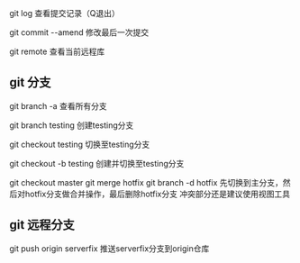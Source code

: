 git log
查看提交记录（Q退出）

git commit --amend
修改最后一次提交

git remote
查看当前远程库

## git 分支

git branch -a
查看所有分支

git branch testing
创建testing分支

git checkout testing
切换至testing分支

git checkout -b testing
创建并切换至testing分支

git checkout master
git merge hotfix
git branch -d hotfix
先切换到主分支，然后对hotfix分支做合并操作，最后删除hotfix分支
冲突部分还是建议使用视图工具

## git 远程分支

git push origin serverfix
推送serverfix分支到origin仓库


